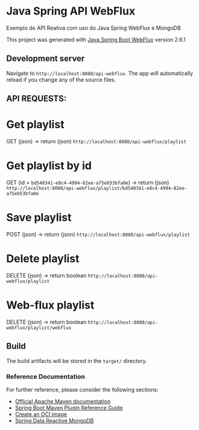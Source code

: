 # Java Spring API WebFlux
Exemplo de API Reativa com uso do Java Spring WebFlux e MongoDB

This project was generated with [Java Spring Boot WebFlux](https://spring.io/projects/spring-boot) version 2.6.1

## Development server

Navigate to `http://localhost:8080/api-webflux`. The app will automatically reload if you change any of the source files.

## API REQUESTS: 

# Get playlist
GET (json) -> return (json)
`http://localhost:8080/api-webflux/playlist`

# Get playlist by id
GET (id = `bd540341-e8c4-4994-82ee-a75eb53bfa0e`) -> return (json)
`http://localhost:8080/api-webflux/playlist/bd540341-e8c4-4994-82ee-a75eb53bfa0e`

# Save playlist 
POST (json) -> return (json)
`http://localhost:8080/api-webflux/playlist`

# Delete playlist
DELETE (json) -> return boolean
`http://localhost:8080/api-webflux/playlist`

# Web-flux playlist
DELETE (json) -> return boolean
`http://localhost:8080/api-webflux/playlist/webflux`

## Build

The build artifacts will be stored in the `target/` directory.

### Reference Documentation
For further reference, please consider the following sections:

* [Official Apache Maven documentation](https://maven.apache.org/guides/index.html)
* [Spring Boot Maven Plugin Reference Guide](https://docs.spring.io/spring-boot/docs/2.6.1/maven-plugin/reference/html/)
* [Create an OCI image](https://docs.spring.io/spring-boot/docs/2.6.1/maven-plugin/reference/html/#build-image)
* [Spring Data Reactive MongoDB](https://docs.spring.io/spring-boot/docs/2.6.1/reference/htmlsingle/#boot-features-mongodb)

